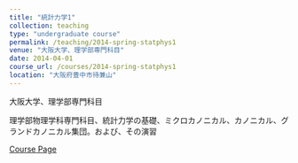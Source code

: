 ```yaml
---
title: "統計力学1"
collection: teaching
type: "undergraduate course"
permalink: /teaching/2014-spring-statphys1
venue: "大阪大学、理学部専門科目"
date: 2014-04-01
course_url: /courses/2014-spring-statphys1
location: "大阪府豊中市待兼山"
---
```


大阪大学、理学部専門科目

理学部物理学科専門科目、統計力学の基礎、ミクロカノニカル、カノニカル、グランドカノニカル集団。および、その演習


<a href='https://stsykw.github.io/courses/2014-spring-statphys1'>Course Page</a>
